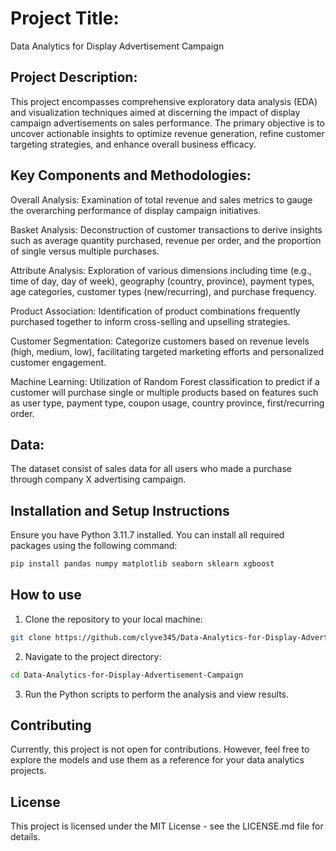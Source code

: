 # **Project Title:** 
Data Analytics for Display Advertisement Campaign

## **Project Description:** 
This project encompasses comprehensive exploratory data analysis (EDA) and visualization techniques aimed at discerning the impact of display campaign advertisements on sales performance. The primary objective is to uncover actionable insights to optimize revenue generation, refine customer targeting strategies, and enhance overall business efficacy.

## Key Components and Methodologies:

Overall Analysis: Examination of total revenue and sales metrics to gauge the overarching performance of display campaign initiatives.

Basket Analysis: Deconstruction of customer transactions to derive insights such as average quantity purchased, revenue per order, and the proportion of single versus multiple purchases.

Attribute Analysis: Exploration of various dimensions including time (e.g., time of day, day of week), geography (country, province), payment types, age categories, customer types (new/recurring), and purchase frequency.

Product Association: Identification of product combinations frequently purchased together to inform cross-selling and upselling strategies.

Customer Segmentation: Categorize customers based on revenue levels (high, medium, low), facilitating targeted marketing efforts and personalized customer engagement.

Machine Learning: Utilization of Random Forest classification to predict if a customer will purchase single or multiple products based on features such as user type, payment type, coupon usage, country province, first/recurring order.

## **Data:** 
The dataset consist of sales data for all users who made a purchase through company X advertising campaign. 


## Installation and Setup Instructions

Ensure you have Python 3.11.7 installed. You can install all required packages using the following command:

```bash
pip install pandas numpy matplotlib seaborn sklearn xgboost
```

## How to use
1. Clone the repository to your local machine:
```bash
git clone https://github.com/clyve345/Data-Analytics-for-Display-Advertisement-Campaign.git
```

2. Navigate to the project directory:
```bash
cd Data-Analytics-for-Display-Advertisement-Campaign
```
3. Run the Python scripts to perform the analysis and view results.

## Contributing
Currently, this project is not open for contributions. However, feel free to explore the models and use them as a reference for your data analytics projects.

## License
This project is licensed under the MIT License - see the LICENSE.md file for details.
